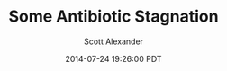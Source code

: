 ---
layout: podcast
title: "Some Antibiotic Stagnation"
author: Scott Alexander
description: https://slatestarcodex.com/2014/07/24/some-antibiotic-stagnation/
date: 2014-07-24 19:26:00 PDT
length: 1628846
duration: 407
guid: some-antibiotic-stagnation
---
